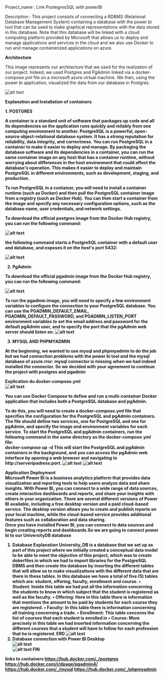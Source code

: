 Project_name : Link PostegresSQL with powerBI

Description :
This project consists of connecting a RDBMS (Relational Database Management System) containing a database with the power bi tool that 
can be used to make graphical representations with the data stored in this database.
Note that this database will be linked with a cloud computing platform provided by Microsoft that allows us to deploy and manage
applications and services in the cloud and we also use Docker to run and manage containerized applications on azure.


<b>Architecture</b>


This image represents our architecture that we used for the realization of our project. Indeed, we used Postgres and PgAdmin linked via a docker-compose.yml file on a microsoft azure virtual machine. We then, using the power bi application, visualized the data from our database in Postgres.


![alt text](https://github.com/771999489/mysql-powerBI/blob/main/images/architechture%20du%20projet.JPG)


<b>Explanation and Installation of containers<b></br>

1.<b> POSTGRES</b>


A container is a standard unit of software that packages up code and all its dependencies so the application runs quickly and reliably from one computing environment to another. PostgreSQL is a powerful, open-source object-relational database system. It has a strong reputation for reliability, data integrity, and correctness.
You can run PostgreSQL in a container to make it easier to deploy and manage. By packaging the database software and its dependencies in a container, you can run the same container image on any host that has a container runtime, without worrying about differences in the host environment that could affect the database's operation. This makes it easier to deploy and maintain PostgreSQL in different environments, such as development, staging, and production.



To run PostgreSQL in a container, you will need to install a container runtime (such as Docker) and then pull the PostgreSQL container image from a registry (such as Docker Hub). You can then start a container from the image and specify any necessary configuration options, such as the database name, user credentials, and network settings.

To download the official postgres image from the Docker Hub registry, you can run the following command:

![alt text](https://github.com/771999489/mysql-powerBI/blob/main/images/pull%20postgres.JPG)


the following command starts a PostgreSQL container with a default user and database, and exposes it on the host's port 5432:


![alt text](https://github.com/771999489/mysql-powerBI/blob/main/images/run%20postgres.JPG)

2. <b>PgAdmin</b>


To download the official pgadmin image from the Docker Hub registry, you can run the following command:

![alt text](https://github.com/771999489/mysql-powerBI/blob/main/images/pull%20pgadmin.JPG)

To run the pgadmin image, you will need to specify a few environment variables to configure the connection to your PostgreSQL database. You can use the <b>PGADMIN_DEFAULT_EMAIL, PGADMIN_DEFAULT_PASSWORD, and PGADMIN_LISTEN_PORT</b> environment variables to set the email address and password for the default pgAdmin user, and to specify the port that the pgAdmin web server should listen on.
![alt text](https://github.com/771999489/mysql-powerBI/blob/main/images/run%20pgadmin.JPG)

3. MYSQL AND PHPMYADMIN

At the beginning, we wanted to use mysql and phpmyadmin to do the job but we had connection problems with the power bi tool and the mysql database of azure.<b>rror: mysql connector is missing</b>.when we had indeed installed the connector. So we decided with your agreement to continue the project with postgres and pgadmin

<b>Explication du docker-compose.yml</b></br>
![alt text](https://github.com/771999489/mysql-powerBI/blob/main/images/dcker-compose.JPG)

You can use Docker Compose to define and run a multi-container Docker application that includes both a PostgreSQL database and pgAdmin.

To do this, you will need to create a docker-compose.yml file that specifies the configuration for the PostgreSQL and pgAdmin containers. The file should define two services, one for PostgreSQL and one for pgAdmin, and specify the image and environment variables for each service.
To start the PostgreSQL and pgAdmin containers, run the following command in the same directory as the docker-compose.yml file:</br>
docker-compose up -d
This will start the PostgreSQL and pgAdmin containers in the background, and you can access the pgAdmin web interface by opening a web browser and navigating to http://serveripadress:port.
![alt text](https://github.com/771999489/mysql-powerBI/blob/main/images/interface%20pgadmin.JPG)
![alt text](https://github.com/771999489/mysql-powerBI/blob/main/images/interface2%20pgadmin.JPG)

<b>Application Deployment</b></br>
Microsoft Power BI is a business analytics platform that provides data visualization and reporting tools to help users analyze data and share insights. With Power BI, you can connect to a wide range of data sources, create interactive dashboards and reports, and share your insights with others in your organization.
There are several different versions of Power BI available, including a free desktop version and a paid cloud-based service. The desktop version allows you to create and publish reports on your local machine, while the cloud-based service provides additional features such as collaboration and data sharing.</br>
Once you have installed Power BI, you can connect to data sources and begin creating reports and dashboards.So we are going to connect power bi to our UniversityDB database</br>
1. Database Explanation
University_DB is a database that we set up as part of this project where we initially created a conceptual data model to be able to meet the objective of this project, which was to create dokerfiles in which we had to import libraries for the PostgreSQL DBMS and then create the database by inserting the different tables that will allow us to make visualizations with the different data that are there in these tables.
In this database we have a total of five (5) tables which are: student, offering, faculty, enrollment and course.
• Student: Inside this table we had put all the information concerning the students to know in which subject that the student is registered as well as the faculty.
• Offering: Here in this table there is information that mentions the amount to be paid by students for each course they are registered.
• Faculty: In this table there is information concerning all training concerning a trade.
• Enrollment: This table concerns the list of courses that each student is enrolled in
• Course: More precisely in this table we had inserted information concerning the different courses that a student will have to follow for each profession that he is registered.
ERD
![alt text](https://github.com/771999489/mysql-powerBI/blob/main/images/base%20de%20donn%C3%A9es.jpg)</br>
2. Database connection with Power BI Desktop</br>
![alt text](https://github.com/771999489/mysql-powerBI/blob/main/images/connexion%20%C3%A0%20la%20base%20de%20donn%C3%A9e.JPG)</br>
![alt text](https://github.com/771999489/mysql-powerBI/blob/main/images/visualisation.JPG)
FIN

<b>links to containers</b>
https://hub.docker.com/_/postgres
https://hub.docker.com/r/dpage/pgadmin4/
https://hub.docker.com/_/mysql
https://hub.docker.com/_/phpmyadmin


